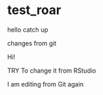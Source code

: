 # test_roar
hello
catch up

changes from git

Hi! 

TRY To change it from RStudio

I am editing from Git again
